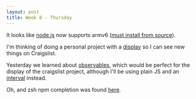 ```yaml
---
layout: post
title: Week 8 - Thursday
---
```

It looks like [node.js](https://nodejs.org/en/download/) now supports armv6 ([must install from source](http://chimera.labs.oreilly.com/books/1234000001808/ch01.html#chap5_id35940363)).

I'm thinking of doing a personal project with a [display](http://www.dx.com/p/5-0-led-display-screen-car-rear-view-stand-security-monitor-800-x-480-pixels-152008#.V2LZV-YrLyg) so I can see new things on Craigslist.  

Yesterday we learned about [observables](https://egghead.io/lessons/javascript-introducing-the-observable), which would be perfect for the display of the craigslist project, although I'll be using plain JS and an [interval](https://developer.mozilla.org/en-US/docs/Web/API/WindowTimers/setInterval) instead.

Oh, and zsh npm completion was found [here](https://thesabbir.com/how-to-get-npm-tab-completion-for-zsh-and-bash/).
